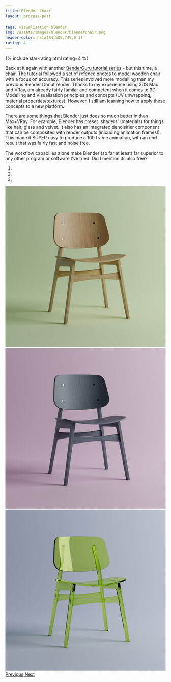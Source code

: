 ```yaml
---
title: Blender Chair
layout: process-post

tags: visualisation blender
img: /assets/images/blender/blenderchair.png
header-color: hsla(84,50%,74%,0.1)
rating: 4
---
```

 {% include star-rating.html rating=4 %}



<div>
Back at it again with another <a href="https://www.youtube.com/watch?v=Hf2esGA7vCc&list=PLjEaoINr3zgEL9UjPTLWQhLFAK7wVaRMR" class="link">BenderGuru tutorial series</a> - but this time, a  chair. The tutorial followed a set of refence photos to model wooden chair with a focus on accuracy. This series involved more modelling than my previous Blender Donut render. Thanks to my experience using 3DS Max and VRay, am already fairly familar and competent when it comes to 3D Modelling and Visualisation principles and concepts (UV unwrapping, material properties/textures). However, I still am learning how to apply these concepts to a new platform. 


There are some things that Blender just does so much better in than Max+VRay. For example, Blender has preset 'shaders' (materials) for things like hair, glass and velvet. It also has an integrated denoisifier component that can be composited with render outputs (inlcuding animation frames!). This made it SUPER easy to produce a 100 frame animation, with an end result that was fairly fast and noise free. 


The workflow capabilies alone make Blender (so far at least) far superior to any other program or software I've tried. Did I mention its also free?
</div>

 <div id="carouselExampleIndicators" class="carousel slide carousel-fade" data-ride="carousel" style="align-items:center">
    <ol class="carousel-indicators">
      <li data-target="#carouselExampleIndicators" data-slide-to="0" class="active"></li>
      <li data-target="#carouselExampleIndicators" data-slide-to="1"></li>
      <li data-target="#carouselExampleIndicators" data-slide-to="2"></li>
    </ol>
    <div class="carousel-inner">
      <div class="carousel-item active">
        <img class="d-block w-100" src="/assets/images/blender/woodchair.png" alt="Wood Chair">
      </div>
      <div class="carousel-item">
        <img class="d-block w-100" src="/assets/images/blender/blackchair.png" alt="Black Chair">
      </div>
      <div class="carousel-item">
        <img class="d-block w-100" src="/assets/images/blender/yellowchair.png" alt="Yellow Glass Chair">
      </div>
    </div>
    <a class="carousel-control-prev" href="#carouselExampleIndicators" role="button" data-slide="prev">
      <span class="carousel-control-prev-icon" aria-hidden="true"></span>
      <span class="sr-only">Previous</span>
    </a>
    <a class="carousel-control-next" href="#carouselExampleIndicators" role="button" data-slide="next">
      <span class="carousel-control-next-icon" aria-hidden="true"></span>
      <span class="sr-only">Next</span>
    </a>
  </div>
<!--
{% include /projects/chair.html %}
-->